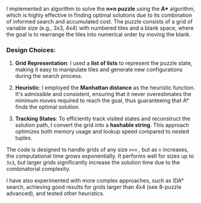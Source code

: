 I implemented an algorithm to solve the **n×n puzzle** using the **A\*** algorithm, which is highly effective in finding optimal solutions due to its combination of informed search and accumulated cost. The puzzle consists of a grid of variable size (e.g., 3x3, 4x4) with numbered tiles and a blank space, where the goal is to rearrange the tiles into numerical order by moving the blank.

### Design Choices:
1. **Grid Representation**: I used a **list of lists** to represent the puzzle state, making it easy to manipulate tiles and generate new configurations during the search process.

2. **Heuristic**: I employed the **Manhattan distance** as the heuristic function. It's admissible and consistent, ensuring that it never overestimates the minimum moves required to reach the goal, thus guaranteeing that A\* finds the optimal solution.

3. **Tracking States**: To efficiently track visited states and reconstruct the solution path, I convert the grid into a **hashable string**. This approach optimizes both memory usage and lookup speed compared to nested tuples.

The code is designed to handle grids of any size `n×n` , but as `n` increases, the computational time grows exponentially. It performs well for sizes up to `3x3`, but larger grids significantly increase the solution time due to the combinatorial complexity.


I have also experimented with more complex approaches, such as IDA* search, achieving good results for grids larger than 4x4 (see 8-puzzle advanced), and tested other heuristics.

